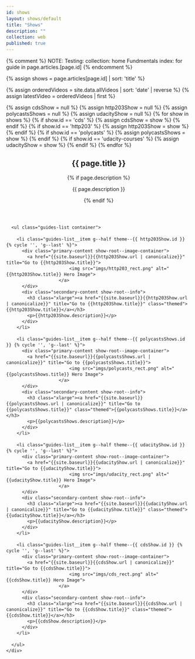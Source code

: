```yaml
---
id: shows
layout: shows/default
title: "Shows"
description: ""
collection: web
published: true
---
```

{% comment %}
NOTE: Testing: collection: home
Fundmentals index: for guide in page.articles.[page.id]
{% endcomment %}

{% assign shows = page.articles[page.id] | sort: 'title'  %}

{% assign orderedVideos = site.data.allVideos | sort: 'date' | reverse %}
{% assign latestVideo = orderedVideos | first %}

{% assign cdsShow = null %}
{% assign http203Show = null %}
{% assign polycastsShows = null %}
{% assign udacityShow = null %}
{% for show in shows %}
  {% if show.id == 'cds' %}
    {% assign cdsShow = show %}
  {% endif %}
  {% if show.id == 'http203' %}
    {% assign http203Show = show %}
  {% endif %}
  {% if show.id == 'polycasts' %}
    {% assign polycastsShows = show %}
  {% endif %}
  {% if show.id == 'udacity-courses' %}
    {% assign udacityShow = show %}
  {% endif %}
{% endfor %}



<div class="guides-section">
      <header class="container">
          <h2 class="xxlarge">{{ page.title }}</h2>
          <div class="divider divider--secondary">
            <span class="themed divider-icon"></span>
          </div>
          {% if page.description %}
          <p>{{ page.description }}</p>
          {% endif %}
      </header>

      <ul class="guides-list container">

        <li class="guides-list__item g--half theme--{{ http203Show.id }} {% cycle '', 'g--last' %}">
          <div class="primary-content show-root--image-container">
          	<a href="{{site.baseurl}}{{http203Show.url | canonicalize}}" title="Go to {{http203Show.title}}">
							<img src="imgs/http203_rect.png" alt="{{http203Show.title}} Hero Image">
						</a>
          </div>
          <div class="secondary-content show-root--info">
            <h3 class="xlarge"><a href="{{site.baseurl}}{{http203Show.url | canonicalize}}" title="Go to {{http203Show.title}}" class="themed">{{http203Show.title}}</a></h3>
            <p>{{http203Show.description}}</p>
          </div>
        </li>

        <li class="guides-list__item g--half theme--{{ polycastsShows.id }} {% cycle '', 'g--last' %}">
          <div class="primary-content show-root--image-container">
          	<a href="{{site.baseurl}}{{polycastsShows.url | canonicalize}}" title="Go to {{polycastsShows.title}}">
							<img src="imgs/polycasts_rect.png" alt="{{polycastsShows.title}} Hero Image">
						</a>
          </div>
          <div class="secondary-content show-root--info">
            <h3 class="xlarge"><a href="{{site.baseurl}}{{polycastsShows.url | canonicalize}}" title="Go to {{polycastsShows.title}}" class="themed">{{polycastsShows.title}}</a></h3>
            <p>{{polycastsShows.description}}</p>
          </div>
        </li>

        <li class="guides-list__item g--half theme--{{ udacityShow.id }} {% cycle '', 'g--last' %}">
          <div class="primary-content show-root--image-container">
          	<a href="{{site.baseurl}}{{udacityShow.url | canonicalize}}" title="Go to {{udacityShow.title}}">
							<img src="imgs/udacity_rect.png" alt="{{udacityShow.title}} Hero Image">
						</a>
          </div>
          <div class="secondary-content show-root--info">
            <h3 class="xlarge"><a href="{{site.baseurl}}{{udacityShow.url | canonicalize}}" title="Go to {{udacityShow.title}}" class="themed">{{udacityShow.title}}</a></h3>
            <p>{{udacityShow.description}}</p>
          </div>
        </li>

        <li class="guides-list__item g--half theme--{{ cdsShow.id }} {% cycle '', 'g--last' %}">
          <div class="primary-content show-root--image-container">
          	<a href="{{site.baseurl}}{{cdsShow.url | canonicalize}}" title="Go to {{cdsShow.title}}">
							<img src="imgs/cds_rect.png" alt="{{cdsShow.title}} Hero Image">
						</a>
          </div>
          <div class="secondary-content show-root--info">
            <h3 class="xlarge"><a href="{{site.baseurl}}{{cdsShow.url | canonicalize}}" title="Go to {{cdsShow.title}}" class="themed">{{cdsShow.title}}</a></h3>
            <p>{{cdsShow.description}}</p>
          </div>
        </li>

      </ul>
    </div>




<!--
{% wrap content %}

<div class="showblock-container">
	<a class="g--half showblock-link" href="{{site.baseurl}}/shows/http203/">
		<div class="showblock showblock-http203">
			<div class="showblock--imagecontainer">
				<img src="imgs/http203_rect.png" alt="HTTP203 Hero Image">
			</div>
			<h1 class="showblock--title">{{ http203Show.title }}</h1>

			<p>{{ http203Show.description }}</p>
		</div>
	</a>

	<a class="g--half g--last showblock-link" href="{{site.baseurl}}/shows/polycasts/">
		<div class="showblock showblock-polycasts">
			<div class="showblock--imagecontainer">
				<img src="imgs/polycasts_rect.png" alt="Polycasts Hero Image">
			</div>
			<h1 class="showblock--title">{{ polycastsShows.title }}</h1>

			<p>{{ polycastsShows.description }}</p>
		</div>
	</a>

		<a class="g--half showblock-link" href="{{site.baseurl}}/shows/udacity/">
		<div class="showblock showblock-udacity">
			<div class="showblock--imagecontainer">
				<img src="imgs/udacity_rect.png" alt="Udacity Course Hero Image">
			</div>
			<h1 class="showblock--title">{{ udacityShow.title }}</h1>

			<p>{{ udacityShow.description }}</p>
		</div>
	</a>

	<a class="g--half g--last showblock-link" href="{{site.baseurl}}/shows/cds/">
		<div class="showblock showblock-cds">
			<div class="showblock--imagecontainer">
				<img src="imgs/cds_rect.png" alt="Chrome Dev Summit Hero Image">
			</div>
			<h1 class="showblock--title">{{ cdsShow.title }}</h1>

			<p>{{ cdsShow.description }}</p>
		</div>
	</a>

	<div class="clear"></div>
</div>

{% endwrap %}
-->
